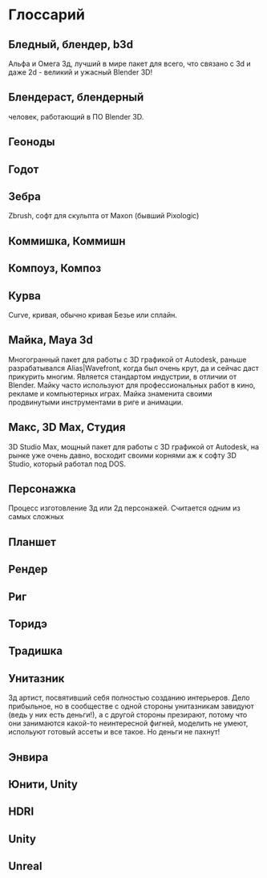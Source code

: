 # Глоссарий

## Бледный, блендер, b3d 
Альфа и Омега 3д, лучший в мире пакет для всего, что связано с 3d и даже 2d - великий и ужасный Blender 3D! 

## Блендераст, блендерный 
человек, работающий в ПО Blender 3D.  

## Геоноды

## Годот

## Зебра 
Zbrush, софт для скульпта от Maxon (бывший Pixologic)

## Коммишка, Коммишн

## Компоуз, Композ

## Курва
Curve, кривая, обычно кривая Безье или сплайн. 

## Майка, Maya 3d 
Многогранный пакет для работы с 3D графикой от Autodesk, раньше разрабатывался Alias|Wavefront, когда был очень крут, да и сейчас даст прикурить многим. Является стандартом индустрии, в отличии от Blender. 
Майку часто используют для профессиональных работ в кино, рекламе и компьютерных играх. Майка знаменита своими продвинутыми инструментами в риге и анимации. 

## Макс, 3D Max, Студия
3D Studio Max, мощный пакет для работы с 3D графикой от Autodesk, на рынке уже очень давно, восходит своими корнями аж к софту 3D Studio, который работал под DOS. 

## Персонажка
Процесс изготовление 3д или 2д персонажей. Считается одним из самых сложных 

## Планшет

## Рендер

## Риг

## Торидэ

## Традишка

## Унитазник
3д артист, посвятивший себя полностью созданию интерьеров. Дело прибыльное, но в сообществе с одной стороны унитазникам завидуют (ведь у них есть деньги!), а с другой стороны презирают, потому что они занимаются какой-то неинтересной фигней, моделить не умеют, испольуют готовый ассеты и все такое. Но деньги не пахнут!

## Энвира

## Юнити, Unity


## HDRI 

## Unity 

## Unreal 
